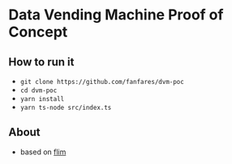 # Data Vending Machine Proof of Concept

## How to run it

- `git clone https://github.com/fanfares/dvm-poc`
- `cd dvm-poc`
- `yarn install`
- `yarn ts-node src/index.ts`

## About

- based on [flim](https://github.com/coracle-social/flim)


